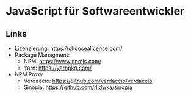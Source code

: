 # JavaScript für Softwareentwickler

## Links

- Lizenzierung: https://choosealicense.com/
- Package Managment:
  - NPM: https://www.npmjs.com/
  - Yarn: https://yarnpkg.com/
- NPM Proxy
  - Verdaccio: https://github.com/verdaccio/verdaccio
  - Sinopia: https://github.com/rlidwka/sinopia
